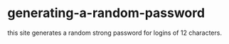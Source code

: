 # generating-a-random-password
this site generates a random strong  password for logins of 12 characters.
